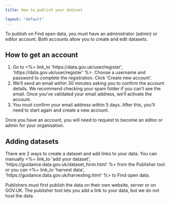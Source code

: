 ```yaml
---
title: How to publish your dataset

layout: "default"
---
```


To publish on Find open data, you must have an administrator (admin) or editor account. Both accounts allow you to create and edit datasets.

<h2 class="heading-large">How to get an account</h2>
<p>
<ol type="1">
  <li>Go to <%= link_to 'https://data.gov.uk/user/register', 'https://data.gov.uk/user/register' %>. Choose a username and password to complete the registration. Click ‘Create new account’.
</li>
  <li>We’ll send an email within 30 minutes asking you to confirm the account details. We recommend checking your spam folder if you can’t see the email. Once you’ve validated your email address, we’ll activate the account.
</li>
  <li>You must confirm your email address within 5 days. After this, you’ll need to start again and create a new account.</li>
</ol>  
</p>

<p>
Once you have an account, you will need to request to become an editor or admin for your organisation.
</p>
 <h2 class="heading-large">Adding datasets</h2>
 <p>
  There are 2 ways to create a dataset and add links to your data. You can manually <%= link_to 'add your dataset', 'https://guidance.data.gov.uk/dataset_form.html' %> from the Publisher tool or you can <%= link_to 'harvest data', 'https://guidance.data.gov.uk/harvesting.html' %> to Find open data.
  </p>
  <p>
    Publishers must first publish the data on their own website, server or on GOV.UK. The publisher tool lets you add a link      to your data, but we do not host the data.</p>






